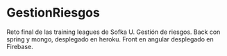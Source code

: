 # GestionRiesgos

Reto final de las training leagues de Sofka U. Gestión de riesgos. Back con spring y mongo, desplegado en heroku. Front
en angular desplegado en Firebase.
